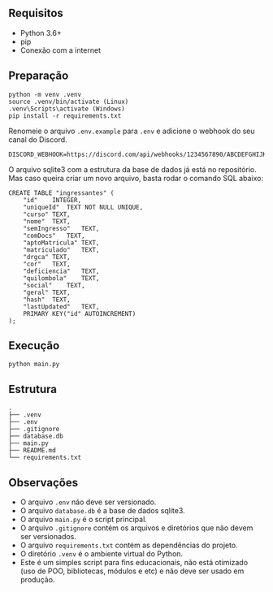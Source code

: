 ## Requisitos
- Python 3.6+
- pip
- Conexão com a internet

## Preparação
```
python -m venv .venv
source .venv/bin/activate (Linux)
.venv\Scripts\activate (Windows)
pip install -r requirements.txt
```

Renomeie o arquivo `.env.example` para `.env` e adicione o webhook do seu canal do Discord.
```
DISCORD_WEBHOOK=https://discord.com/api/webhooks/1234567890/ABCDEFGHIJKLMN
```

O arquivo sqlite3 com a estrutura da base de dados já está no repositório. Mas caso queira criar um novo arquivo, basta rodar o comando SQL abaixo:
```
CREATE TABLE "ingressantes" (
	"id"	INTEGER,
	"uniqueId"	TEXT NOT NULL UNIQUE,
	"curso"	TEXT,
	"nome"	TEXT,
	"semIngresso"	TEXT,
	"comDocs"	TEXT,
	"aptoMatricula"	TEXT,
	"matriculado"	TEXT,
	"drgca"	TEXT,
	"cor"	TEXT,
	"deficiencia"	TEXT,
	"quilombola"	TEXT,
	"social"	TEXT,
	"geral"	TEXT,
	"hash"	TEXT,
	"lastUpdated"	TEXT,
	PRIMARY KEY("id" AUTOINCREMENT)
);
```

## Execução
```
python main.py
```

## Estrutura
```
.
├── .venv
├── .env
├── .gitignore
├── database.db
├── main.py
├── README.md
└── requirements.txt
```

## Observações
- O arquivo `.env` não deve ser versionado.
- O arquivo `database.db` é a base de dados sqlite3.
- O arquivo `main.py` é o script principal.
- O arquivo `.gitignore` contém os arquivos e diretórios que não devem ser versionados.
- O arquivo `requirements.txt` contém as dependências do projeto.
- O diretório `.venv` é o ambiente virtual do Python.
- Este é um simples script para fins educacionais, não está otimizado (uso de POO, bibliotecas, módulos e etc) e não deve ser usado em produção.